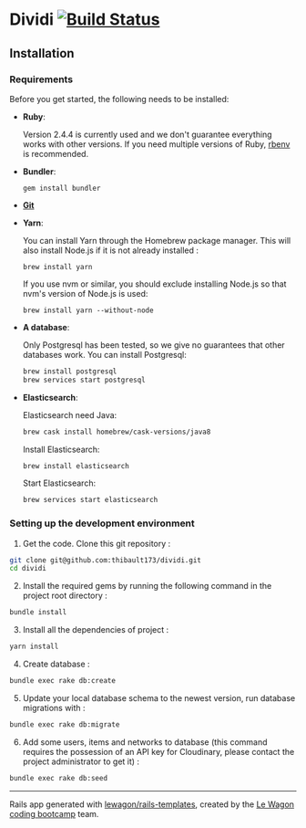 # Dividi [![Build Status](https://travis-ci.org/dividi-dream-team/dividi.svg?branch=master)](https://travis-ci.org/dividi-dream-team/dividi)

## Installation

### Requirements

Before you get started, the following needs to be installed:
* **Ruby**:

  Version 2.4.4 is currently used and we don't guarantee everything works with other versions. If you need multiple versions of Ruby, [rbenv](https://github.com/rbenv/rbenv) is recommended.
* **Bundler**:
  ```
  gem install bundler
  ```
* [**Git**](http://help.github.com/git-installation-redirect)
* **Yarn**:

  You can install Yarn through the Homebrew package manager. This will also install Node.js if it is not already installed :
  ```
  brew install yarn
  ```
  If you use nvm or similar, you should exclude installing Node.js so that nvm's version of Node.js is used:
  ```
  brew install yarn --without-node
  ```
* **A database**:

  Only Postgresql has been tested, so we give no guarantees that other databases work. You can install Postgresql:
  ```bash
  brew install postgresql
  brew services start postgresql
  ```

* **Elasticsearch**:

  Elasticsearch need Java:
  ```bash
  brew cask install homebrew/cask-versions/java8
  ```

  Install Elasticsearch:
  ```bash
  brew install elasticsearch
  ```

  Start Elasticsearch:
  ```bash
  brew services start elasticsearch
  ```

### Setting up the development environment
  1.  Get the code. Clone this git repository :
  ```bash
  git clone git@github.com:thibault173/dividi.git
  cd dividi
  ```

  2.  Install the required gems by running the following command in the project root directory :

  ```bash
  bundle install
  ```

  3. Install all the dependencies of project :
  ```bash
  yarn install
  ```

  4. Create database :
  ```bash
  bundle exec rake db:create
  ```

  5. Update your local database schema to the newest version, run database migrations with :
  ```bash
  bundle exec rake db:migrate
  ```

  6. Add some users, items and networks to database (this command requires the possession of an API key for Cloudinary, please contact the project administrator to get it) :
  ```bash
  bundle exec rake db:seed
  ```
---

Rails app generated with [lewagon/rails-templates](https://github.com/lewagon/rails-templates), created by the [Le Wagon coding bootcamp](https://www.lewagon.com) team.
